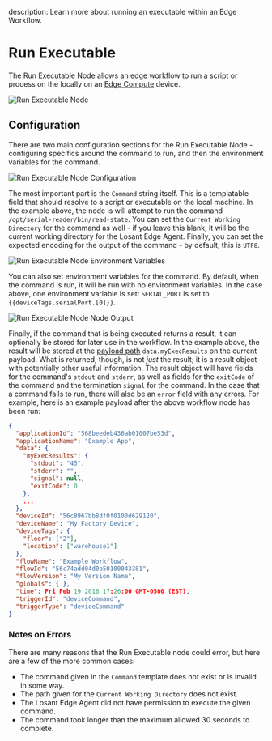 description: Learn more about running an executable within an Edge Workflow.

# Run Executable

The Run Executable Node allows an edge workflow to run a script or process on the locally on an [Edge Compute](/devices/edge-compute/) device.

![Run Executable Node](/images/workflows/data/run-executable-node.png "Run Executable Node")

## Configuration

There are two main configuration sections for the Run Executable Node - configuring specifics around the command to run, and then the environment variables for the command.

![Run Executable Node Configuration](/images/workflows/data/run-executable-node-config.png "Run Executable Node Configuration")

The most important part is the `Command` string itself. This is a templatable field that should resolve to a script or executable on the local machine. In the example above, the node is will attempt to run the command `/opt/serial-reader/bin/read-state`. You can set the `Current Working Directory` for the command as well - if you leave this blank, it will be the current working directory for the Losant Edge Agent. Finally, you can set the expected encoding for the output of the command - by default, this is `UTF8`.

![Run Executable Node Environment Variables](/images/workflows/data/run-executable-node-env-vars.png "Run Executable Node Environment Variables")

You can also set environment variables for the command. By default, when the command is run, it will be run with no environment variables. In the case above, one environment variable is set: `SERIAL_PORT` is set to `{{deviceTags.serialPort.[0]}}`.

![Run Executable Node Node Output](/images/workflows/data/run-executable-node-output.png "Run Executable Node Output")

Finally, if the command that is being executed returns a result, it can optionally be stored for later use in the workflow. In the example above, the result will be stored at the [payload path](/workflows/accessing-payload-data/#payload-paths) `data.myExecResults` on the current payload. What is returned, though, is not *just* the result; it is a result object with potentially other useful information. The result object will have fields for the command's `stdout` and `stderr`, as well as fields for the `exitCode` of the command and the termination `signal` for the command. In the case that a command fails to run, there will also be an `error` field with any errors. For example, here is an example payload after the above workflow node has been run:

```json
{
  "applicationId": "568beedeb436ab01007be53d",
  "applicationName": "Example App",
  "data": {
    "myExecResults": {
      "stdout": "45",
      "stderr": "",
      "signal": null,
      "exitCode": 0
    },
    ...
  },
  "deviceId": "56c8967bb8df0f0100d629120",
  "deviceName": "My Factory Device",
  "deviceTags": {
    "floor": ["2"],
    "location": ["warehouse1"]
  },
  "flowName": "Example Workflow",
  "flowId": "56c74add04d0b50100043381",
  "flowVersion": "My Version Name",
  "globals": { },
  "time": Fri Feb 19 2016 17:26:00 GMT-0500 (EST),
  "triggerId": "deviceCommand",
  "triggerType": "deviceCommand"
}
```

### Notes on Errors

There are many reasons that the Run Executable node could error, but here are a few of the more common cases:

* The command given in the `Command` template does not exist or is invalid in some way.
* The path given for the `Current Working Directory` does not exist.
* The Losant Edge Agent did not have permission to execute the given command.
* The command took longer than the maximum allowed 30 seconds to complete.